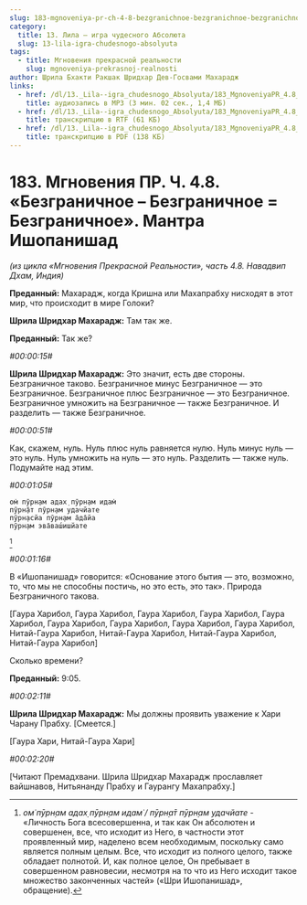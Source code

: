 ```yaml
---
slug: 183-mgnoveniya-pr-ch-4-8-bezgranichnoe-bezgranichnoe-bezgranichnoe-mantra-ishopanishad
category:
  title: 13. Лила — игра чудесного Абсолюта
  slug: 13-lila-igra-chudesnogo-absolyuta
tags:
  - title: Мгновения прекрасной реальности
    slug: mgnoveniya-prekrasnoj-realnosti
author: Шрила Бхакти Ракшак Шридхар Дев-Госвами Махарадж
links:
  - href: /dl/13._Lila--igra_chudesnogo_Absolyuta/183_MgnoveniyaPR_4.8_SridharMj_Bezgranichnye_minus_Bezgranichnoe_ravno_Bezgranichnoe_Mantra_Ishopanishad.mp3
    title: аудиозапись в MP3 (3 мин. 02 сек., 1,4 МБ)
  - href: /dl/13._Lila--igra_chudesnogo_Absolyuta/183_MgnoveniyaPR_4.8_SridharMj_Bezgranichnye_minus_Bezgranichnoe_ravno_Bezgranichnoe_Mantra_Ishopanishad.rtf
    title: транскрипцию в RTF (61 КБ)
  - href: /dl/13._Lila--igra_chudesnogo_Absolyuta/183_MgnoveniyaPR_4.8_SridharMj_Bezgranichnye_minus_Bezgranichnoe_ravno_Bezgranichnoe_Mantra_Ishopanishad.pdf
    title: транскрипцию в PDF (138 КБ)
---
```


# 183. Мгновения ПР. Ч. 4.8. «Безграничное – Безграничное = Безграничное». Мантра Ишопанишад

*(из цикла «Мгновения Прекрасной Реальности», часть 4.8. Навадвип Дхам, Индия)*

**Преданный:** Махарадж, когда Кришна или Махапрабху нисходят в этот мир, что происходит в мире Голоки?

**Шрила Шридхар Махарадж:** Там так же.

**Преданный:** Так же?

*#00:00:15#*

**Шрила Шридхар Махарадж:** Это значит, есть две стороны. Безграничное таково. Безграничное минус Безграничное — это Безграничное. Безграничное плюс Безграничное — это Безграничное. Безграничное умножить на Безграничное — также Безграничное. И разделить — также Безграничное.

*#00:00:51#*

Как, скажем, нуль. Нуль плюс нуль равняется нулю. Нуль минус нуль — это нуль. Нуль умножить на нуль — это нуль. Разделить — также нуль. Подумайте над этим.

*#00:01:05#*

    ом̇ пӯрн̣ам адах̣ пӯрн̣ам идам̇
    пӯрн̣а̄т пӯрн̣ам удачйате
    пӯрн̣асйа пӯрн̣ам а̄да̄йа
    пӯрн̣ам эва̄ваш́ишйате
[^_ftn1]

*#00:01:16#*

В «Ишопанишад» говорится: «Основание этого бытия — это, возможно, то, что мы не способны постичь, но это есть, это так». Природа Безграничного такова.

[Гаура Харибол, Гаура Харибол, Гаура Харибол, Гаура Харибол, Гаура Харибол, Гаура Харибол, Гаура Харибол, Гаура Харибол, Гаура Харибол, Нитай-Гаура Харибол, Нитай-Гаура Харибол, Нитай-Гаура Харибол, Нитай-Гаура Харибол]

Сколько времени?

**Преданный:** 9:05.

*#00:02:11#*

**Шрила Шридхар Махарадж:** Мы должны проявить уважение к Хари Чарану Прабху. [Смеется.]

[Гаура Хари, Нитай-Гаура Хари]

*#00:02:20#*

[Читают Премадхвани. Шрила Шридхар Махарадж прославляет вайшнавов, Нитьянанду Прабху и Гаурангу Махапрабху.]



[^_ftn1]: *ом̇ пӯрн̣ам адах̣ пӯрн̣ам идам̇ / пӯрн̣а̄т пӯрн̣ам удачйате* - «Личность Бога всесовершенна, и так как Он абсолютен и совершенен, все, что исходит из Него, в частности этот проявленный мир, наделено всем необходимым, поскольку само является полным целым. Все, что исходит из полного целого, также обладает полнотой. И, как полное целое, Он пребывает в совершенном равновесии, несмотря на то что из Него исходит такое множество законченных частей» («Шри Ишопанишад», обращение).

